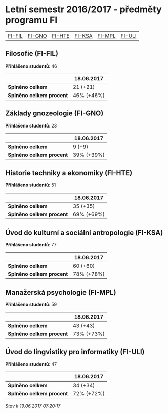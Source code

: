 # Letní semestr 2016/2017 - předměty programu FI


| | | | | | |
|-|-|-|-|-|-|
|[FI-FIL](#filosofie-fi-fil) | [FI-GNO](#základy-gnozeologie-fi-gno) | [FI-HTE](#historie-techniky-a-ekonomiky-fi-hte) | [FI-KSA](#úvod-do-kulturní-a-sociální-antropologie-fi-ksa) | [FI-MPL](#manažerská-psychologie-fi-mpl) | [FI-ULI](#úvod-do-lingvistiky-pro-informatiky-fi-uli)|

        

## Filosofie (FI-FIL)

**Přihlášeno studentů**: 46

|                          |18.06.2017|
|--------------------------|--------------------|
|**Splněno celkem**        |21 (+21)|
|**Splněno celkem procent**|46% (+46%)|

## Základy gnozeologie (FI-GNO)

**Přihlášeno studentů**: 23

|                          |18.06.2017|
|--------------------------|--------------------|
|**Splněno celkem**        |9 (+9)|
|**Splněno celkem procent**|39% (+39%)|

## Historie techniky a ekonomiky (FI-HTE)

**Přihlášeno studentů**: 51

|                          |18.06.2017|
|--------------------------|--------------------|
|**Splněno celkem**        |35 (+35)|
|**Splněno celkem procent**|69% (+69%)|

## Úvod do kulturní a sociální antropologie (FI-KSA)

**Přihlášeno studentů**: 77

|                          |18.06.2017|
|--------------------------|--------------------|
|**Splněno celkem**        |60 (+60)|
|**Splněno celkem procent**|78% (+78%)|

## Manažerská psychologie (FI-MPL)

**Přihlášeno studentů**: 59

|                          |18.06.2017|
|--------------------------|--------------------|
|**Splněno celkem**        |43 (+43)|
|**Splněno celkem procent**|73% (+73%)|

## Úvod do lingvistiky pro informatiky (FI-ULI)

**Přihlášeno studentů**: 47

|                          |18.06.2017|
|--------------------------|--------------------|
|**Splněno celkem**        |34 (+34)|
|**Splněno celkem procent**|72% (+72%)|



*Stav k 19.06.2017 07:20:17*